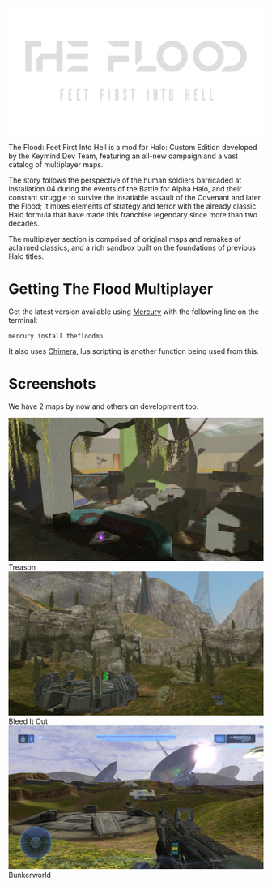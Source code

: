 <html>
    <p align="center">
        <img width="600px" src="images/logos/the_flood.png"/>
    </p>
</html>

The Flood: Feet First Into Hell is a mod for Halo: Custom Edition developed by the Keymind Dev Team, featuring an all-new campaign and a vast catalog of multiplayer maps.

The story follows the perspective of the human soldiers barricaded at Installation 04 during the events of the Battle for Alpha Halo, and their constant struggle to survive the insatiable assault of the Covenant and later the Flood; It mixes elements of strategy and terror with the already classic Halo formula that have made this franchise legendary since more than two decades.

The multiplayer section is comprised of original maps and remakes of aclaimed classics, and a rich sandbox built on the foundations of previous Halo titles.

# Getting The Flood Multiplayer
Get the latest version available using [Mercury](https://github.com/Sledmine/Mercury)
with the following line on the terminal:
```
mercury install thefloodmp
```

It also uses [Chimera](https://github.com/SnowyMouse/chimera), lua scripting is another function
being used from this.

# Screenshots

We have 2 maps by now and others on development too.

![treason](images/screenshots/treason.png)
Treason
![bleed_it_out](images/screenshots/bleed.png)
Bleed It Out
![bunker](images/screenshots/bunkerworld.png)
Bunkerworld